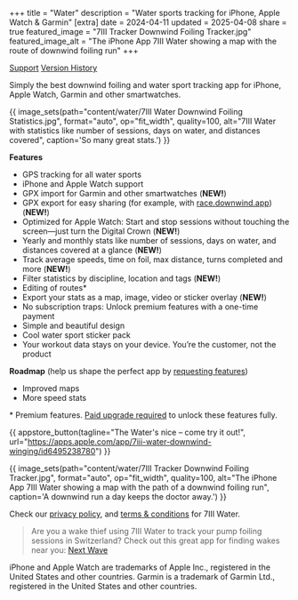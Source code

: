 +++
title = "Water"
description = "Water sports tracking for iPhone, Apple Watch & Garmin"
[extra]
date = 2024-04-11
updated = 2025-04-08
share = true
featured_image = "7III Tracker Downwind Foiling Tracker.jpg"
featured_image_alt = "The iPhone App 7III Water showing a map with the route of downwind foiling run"
+++

<a href="/water/support" class="btn" id="yellowButton">Support</a> <a href="/water/history" class="btn" id="yellowButton">Version History</a> 

Simply the best downwind foiling and water sport tracking app for iPhone, Apple Watch, Garmin and other smartwatches.  

{{ image_sets(path="content/water/7III Water Downwind Foiling Statistics.jpg", format="auto", op="fit_width", quality=100, alt="7III Water with statistics like number of sessions, days on water, and distances covered", caption='So many great stats.') }}

**Features**
- GPS tracking for all water sports
- iPhone and Apple Watch support
- GPX import for Garmin and other smartwatches (**NEW!**)
- GPX export for easy sharing (for example, with [race.downwind.app](https://race.downwind.app/)) (**NEW!**)
- Optimized for Apple Watch: Start and stop sessions without touching the screen—just turn the Digital Crown (**NEW!**)
- Yearly and monthly stats like number of sessions, days on water, and distances covered at a glance (**NEW!**)
- Track average speeds, time on foil, max distance, turns completed and more (**NEW!**)
- Filter statistics by discipline, location and tags (**NEW!**)
- Editing of routes*
- Export your stats as a map, image, video or sticker overlay (**NEW!**)
- No subscription traps: Unlock premium features with a one-time payment
- Simple and beautiful design
- Cool water sport sticker pack
- Your workout data stays on your device. You’re the customer, not the product

**Roadmap** (help us shape the perfect app by [requesting features](/water/support#feature-requests))
- Improved maps
- More speed stats

<div class="footnote-definition">
<p>* Premium features. <a href="/water/support#what-premium-upgrades-are-available">Paid upgrade required</a> to unlock these features fully.</p>
</div>

{{ appstore_button(tagline="The Water's nice – come try it out!", url="https://apps.apple.com/app/7iii-water-downwind-winging/id6495238780") }}

{{ image_sets(path="content/water/7III Tracker Downwind Foiling Tracker.jpg", format="auto", op="fit_width", quality=100, alt="The iPhone App 7III Water showing a map with the path of a downwind foiling run", caption='A downwind run a day keeps the doctor away.') }}

Check our [privacy policy](/water/privacy-policy), and [terms & conditions](/water/terms-and-conditions) for 7III Water.

>Are you a wake thief using 7III Water to track your pump foiling sessions in Switzerland? Check out this great app for finding wakes near you: [Next Wave](https://apps.apple.com/ch/app/next-wave/id6739363035)

<div class="footnote-definition"><p>iPhone and Apple Watch are trademarks of Apple Inc., registered in the United States and other countries. Garmin is a trademark of Garmin Ltd., registered in the United States and other countries.</p>
</div>